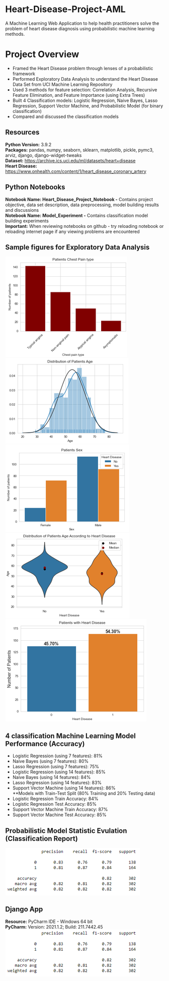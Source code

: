 # Heart-Disease-Project-AML
A Machine Learning Web Application to help health practitioners solve the problem of heart disease diagnosis using probabilistic machine learning methods. 

# Project Overview 
- Framed the Heart Disease problem through lenses of a probabilistic framework
- Performed Exploratory Data Analysis to understand the Heart Disease Data Set from UCI Machine Learning Repository 
- Used 3 methods for feature selection: Correlation Analysis, Recursive Feature Elimination, and Feature Importance (using Extra Trees)
- Built 4 Classification models: Logistic Regression, Naive Bayes, Lasso Regression, Support Vector Machine, and Probabilistic Model (for binary classification)
- Compared and discussed the classification models 

## Resources 
**Python Version:** 3.9.2 <br>
**Packages:** pandas, numpy, seaborn, sklearn, matplotlib, pickle, pymc3, arviz, django, django-widget-tweaks <br>
**Dataset:** https://archive.ics.uci.edu/ml/datasets/heart+disease <br>
**Heart Disease:** https://www.onhealth.com/content/1/heart_disease_coronary_artery

## Python Notebooks
**Notebook Name: Heart_Disease_Project_Notebook -** Contains project objective, data set description, data preprocessing, model building results and discussions <br>
**Notebook Name: Model_Experiment -** Contains classification model building experiments <br>
**Important:** When reviewing notebooks on github - try reloading notebook or reloading internet page if any viewing problems are encountered

## Sample figures for Exploratory Data Analysis 
![Figure 2](https://github.com/Ellie190/Heart-Disease-Project-AML/blob/main/Sample_figures/figure2.png)
![Figure 3](https://github.com/Ellie190/Heart-Disease-Project-AML/blob/main/Sample_figures/figure3.png)
![Figure 4](https://github.com/Ellie190/Heart-Disease-Project-AML/blob/main/Sample_figures/figure4.png)
![Figure 5](https://github.com/Ellie190/Heart-Disease-Project-AML/blob/main/Sample_figures/figure5.png)
![Figure 6](https://github.com/Ellie190/Heart-Disease-Project-AML/blob/main/Sample_figures/figure6.png)

## 4 classification Machine Learning Model Performance (Accuracy)
- Logistic Regression (using 7 features): 81%
- Naive Bayes (using 7 features): 80%
- Lasso Regression (using 7 features): 75%
- Logistic Regression (using 14 features): 85%
- Naive Bayes (using 14 features): 84% 
- Lasso Regression (using 14 features): 83%
- Support Vector Machine (using 14 features): 86% <br>
**Models with Train-Test Split (80% Training and 20% Testing data) <br>
- Logistic Regression Train Accuracy: 84%
- Logistic Regression Test Accuracy: 85%
- Support Vector Machine Train Accuracy: 87%
- Support Vector Machine Test Accuracy: 85%

## Probabilistic Model Statistic Evulation (Classification Report)
![Figure 7](https://github.com/Ellie190/Heart-Disease-Project-AML/blob/main/Sample_figures/figure7.png)

## Django App
**Resource:** PyCharm IDE - Windows 64 bit <br>
**PyCharm:** Version: 2021.1.2; Build: 211.7442.45 <br>
![Figure 7](https://github.com/Ellie190/Heart-Disease-Project-AML/blob/main/Sample_figures/figure7.png)


